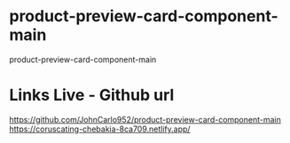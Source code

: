 # product-preview-card-component-main

product-preview-card-component-main

# Links Live - Github url

https://github.com/JohnCarlo952/product-preview-card-component-main
https://coruscating-chebakia-8ca709.netlify.app/
